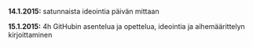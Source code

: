 **14.1.2015:** satunnaista ideointia päivän mittaan

**15.1.2015:** 4h GitHubin asentelua ja opettelua, ideointia ja aihemäärittelyn kirjoittaminen
